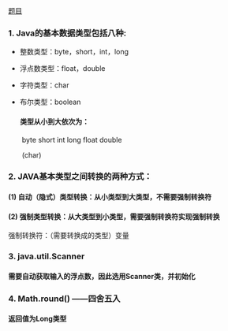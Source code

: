 [题目](https://www.nowcoder.com/practice/3ab09737afb645cc82c35d56a5ce802a?tpId=37&tqId=21230&rp=1&ru=/exam/oj/ta&qru=/exam/oj/ta&sourceUrl=%2Fexam%2Foj%2Fta%3Fdifficulty%3D1%26page%3D1%26pageSize%3D50%26search%3D%26tpId%3D37%26type%3D37&difficulty=1&judgeStatus=undefined&tags=&title=)
### 1. Java的基本数据类型包括八种:   
- 整数类型：byte，short，int，long
- 浮点数类型：float，double
- 字符类型：char
- 布尔类型：boolean

  #### 类型从小到大依次为：

  ​ byte short int long float double

  ​ (char)

### 2. JAVA基本类型之间转换的两种方式：   
#### (1) 自动（隐式）类型转换：从小类型到大类型，不需要强制转换符
#### (2) 强制类型转换：从大类型到小类型，需要强制转换符实现强制转换   
  强制转换符：（需要转换成的类型）变量
       
### 3. java.util.Scanner
#### 需要自动获取输入的浮点数，因此选用Scanner类，并初始化

### 4. Math.round()  ——四舍五入
#### 返回值为Long类型

